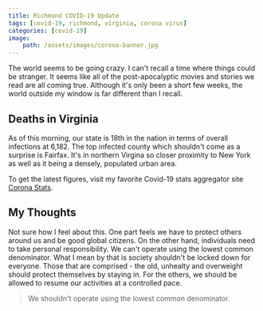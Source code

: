 ```yaml
---
title: Richmond COVID-19 Update
tags: [covid-19, richmond, virginia, corona virus]
categories: [covid-19]
image:
    path: /assets/images/corona-banner.jpg
---
```

The world seems to be going crazy.  I can't recall a time where things could be stranger.  It seems like 
all of the post-apocalyptic movies and stories we read are all coming true.  Although it's only been a short few weeks, the world outside my window is far different than I recall.

## Deaths in Virginia
As of this morning, our state is 18th in the nation in terms of overall infections at 6,182. The top infected county which shouldn't come as a surprise is Fairfax.  It's in northern Virgina so closer proximity to New York as well as it being a densely, populated urban area.  

To get the latest figures, visit my favorite Covid-19 stats aggregator site [Corona Stats](http://coronastats.com).


## My Thoughts
Not sure how I feel about this.  One part feels we have to protect others around us and be good global citizens.  On the other hand, individuals need to take personal responsibility. We can't operate using the 
lowest common denominator.  What I mean by that is society shouldn't be locked down for everyone.  Those that are comprised - the old, unhealty and overweight should protect themselves by staying in.  For the others, we should be allowed to resume our activities at a controlled pace. 

> We shouldn't operate using the lowest common denominator. 